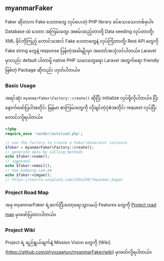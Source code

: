 ## myanmarFaker

Faker ဆိုတာက  Fake ဒေတာတွေ လုပ်ပေးတဲ့ PHP library ခပ်သေးသေးတစ်ခုပါ။ Database ထဲ ဒေတာ အကြမ်းတွေ၊ အစမ်းထည့်တာတို့ Data seeding  လုပ်တာတို့၊ XML ဖိုင်ကိုကြည့် ကောင်းအောင် Fake ဒေတာတွေနဲ့ လုပ်ကြံတာတို့၊ Rest API တွေကို Fake string တွေနဲ့ response ပြန်တဲ့အခါမျိုးမှာ အတော်အသုံးဝင်ပါတယ်။ Laravel မှာလည်း default ပါတာမို့ native PHP သမားတွေရော Laravel အတွက်ရော friendly ဖြစ်တဲ့ Package ဆိုလည်း ဟုတ်ပါတယ်။

### Basic Usage

အရင်ဆုံး `myanmarFaker\Factory::create()` ဆိုပြီး initialize လုပ်ဖို့လိုပါတယ်။ ပြီးနောက်ဖော်ပြပါအတိုင်း မြန်မာ စာကြမ်းတွေကို လိုချင်တဲ့ပုံစံအတိုင်း request လုပ်ပြီး တောင်းလို့ရပါတယ်။

```php
<?php
require_once 'vendor/autoload.php';

// use the factory to create a Faker\Generator instance
$faker = myanmarFaker\Factory::create();
// generate data by calling methods
echo $faker->name();
// သန္တာအောင်
echo $faker->email();
// toe.bo@aung.com.mm
echo $faker->imgae();
// https://source.unsplash.com/250x250/?myanmar,bagan
```

### Project Road Map

အခု myanmarFaker ရဲ့ဆက်ပြီးတော့ရေးသွားမယ့် Features တွေကို [Project road map](https://github.com/phyozawtun/myanmarFaker/projects/1) မှာဖော်ပြထားပါတယ်။

### Project Wiki
Project ရဲ့ ရည်ရွယ်ချက်နဲ့ Mission Vision တွေကို [Wiki] (https://github.com/phyozawtun/myanmarFaker/wiki) မှာဖတ်လို့ရပါတယ်။
